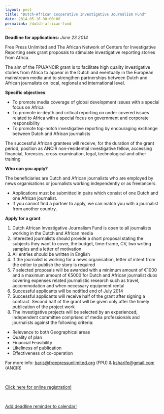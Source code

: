 ```yaml
---
layout: post
title: "Dutch-African Cooperative Investigative Journalism Fund"
date: 2014-05-16 00:00:00
permalink: /dutch-african-fund
---
```


**Deadline for applications:** *June 23 2014*

Free Press Unlimited and The African Network of Centers for Investigative Reporting seek grant proposals to stimulate investigative reporting stories from Africa.

The aim of the FPU/ANCIR grant is to facilitate high quality investigative stories from Africa to appear in the Dutch and eventually in the European mainstream media and to strengthen partnerships between Dutch and African journalists on local, regional and international level.

**Specific objectives**

- To promote media coverage of global development issues with a special focus on Africa
- To promote in-depth and critical reporting on under covered issues related to Africa with a special focus on government and corporate responsibility
- To promote top-notch investigative reporting by encouraging exchange between Dutch and African journalists

The successful African grantees will receive, for the duration of the grant period, position as ANCIR non-residential investigative fellow, accessing financial, forensics, cross-examination, legal, technological and other training

**Who can you apply?**

The beneficiaries are Dutch and African journalists who are employed by news organisations or journalists working independently or as freelancers.

- Applications must be submitted in pairs which consist of one Dutch and one African journalist.
- If you cannot find a partner to apply, we can match you with a journalist from another country.


**Apply for a grant**

1. Dutch African Investigative Journalism Fund is open to all journalists working in the Dutch and African media
2. Interested journalists should provide a short proposal stating the subjects they want to cover, the budget, time-frame, CV, two writing samples and a letter of motivation
3. All entries should be written in English
4. If the journalist is working for a news organisation, letter of intent from the editor to publish the story is required
5. 7 selected proposals will be awarded with a minimum amount of €1000 and a maximum amount of €5000 for Dutch and African journalist duos covering expenses related journalistic research such as travel, accommodation and when necessary equipment rental
6. Successful applicants will be notified end of July 2014
7. Successful applicants will receive half of the grant after signing a contract. Second half of the grant will be given only after the timely publication of the project work
8. The investigative projects will be selected by an experienced, independent committee comprised of media professionals and journalists against the following criteria:
  - Relevance to both Geographical areas
  - Quality of plan
  - Financial Feasibility
  - Likeliness of publication
  - Effectiveness of co-operation

For more info: [baris@freepressunlimited.org](mailto:baris@freepressunlimited.org) (FPU) & [ksharife@gmail.com](mailto:ksharife@gmail.com) (ANCIR)

<br/>

<p class="text-center">
  <a href="https://www.freepressunlimited.org/en/call-investigative-journalism" target="_blank" class="btn btn-lg btn-danger">
    <i class="glyphicon glyphicon-list-alt"></i> Click here for online registration!
  </a>
</p>

<br/>

<p class="text-center">
  <a href="http://ate.so/?XR7BX9L" target="_blank" class="btn btn-lg btn-default">
    <i class="glyphicon glyphicon-calendar"></i> Add deadline reminder to calendar!
  </a>
</p>

<br/>
